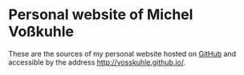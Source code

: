 Personal website of Michel Voßkuhle
===================================

These are the sources of my personal website hosted on [GitHub][1] and accessible by the address <http://vosskuhle.github.io/>.

[1]: <http://github.com/> "GitHub website"
